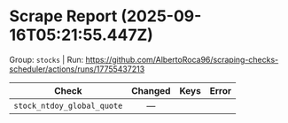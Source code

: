 # Scrape Report (2025-09-16T05:21:55.447Z)

Group: `stocks`  |  Run: https://github.com/AlbertoRoca96/scraping-checks-scheduler/actions/runs/17755437213

| Check | Changed | Keys | Error |
|---|:---:|:--|:--|
| `stock_ntdoy_global_quote` | — |  |  |
